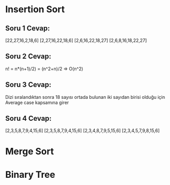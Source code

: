 # Insertion Sort

## Soru 1 Cevap: 

[22,27,16,2,18,6]
[2,27,16,22,18,6]
[2,6,16,22,18,27]
[2,6,8,16,18,22,27]

## Soru 2 Cevap: 

n! = n*(n+1)/2) = (n^2+n)/2 => O(n^2) 

## Soru 3 Cevap: 

Dizi sıralandıktan sonra 18 sayısı ortada bulunan iki sayıdan birisi olduğu için Average case kapsamına girer

## Soru 4 Cevap: 

[2,3,5,8,7,9,4,15,6] 
[2,3,5,8,7,9,4,15,6] 
[2,3,4,8,7,9,5,15,6] 
[2,3,4,5,7,9,8,15,6]

# Merge Sort 


# Binary Tree 


